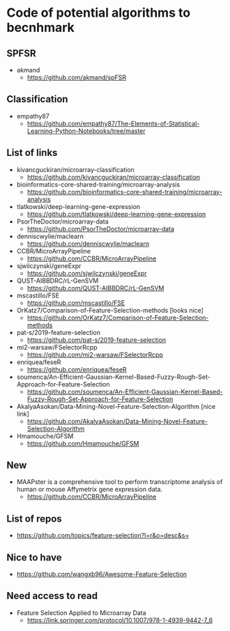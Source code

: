 # Code of potential algorithms to becnhmark

## SPFSR
- akmand
    - https://github.com/akmand/spFSR

## Classification
- empathy87
    - https://github.com/empathy87/The-Elements-of-Statistical-Learning-Python-Notebooks/tree/master


## List of links
- kivancguckiran/microarray-classification
    - https://github.com/kivancguckiran/microarray-classification
- bioinformatics-core-shared-training/microarray-analysis
    - https://github.com/bioinformatics-core-shared-training/microarray-analysis
- tlatkowski/deep-learning-gene-expression
    - https://github.com/tlatkowski/deep-learning-gene-expression
- PsorTheDoctor/microarray-data
    - https://github.com/PsorTheDoctor/microarray-data
- denniscwylie/maclearn
    - https://github.com/denniscwylie/maclearn
- CCBR/MicroArrayPipeline
    - https://github.com/CCBR/MicroArrayPipeline
- sjwilczynski/geneExpr
    - https://github.com/sjwilczynski/geneExpr
- QUST-AIBBDRC/rL-GenSVM
    - https://github.com/QUST-AIBBDRC/rL-GenSVM
- mscastillo/FSE
    - https://github.com/mscastillo/FSE
- OrKatz7/Comparison-of-Feature-Selection-methods [looks nice]
    - https://github.com/OrKatz7/Comparison-of-Feature-Selection-methods
- pat-s/2019-feature-selection
    - https://github.com/pat-s/2019-feature-selection
- mi2-warsaw/FSelectorRcpp
    - https://github.com/mi2-warsaw/FSelectorRcpp
- enriquea/feseR
    - https://github.com/enriquea/feseR
- soumenca/An-Efficient-Gaussian-Kernel-Based-Fuzzy-Rough-Set-Approach-for-Feature-Selection
    - https://github.com/soumenca/An-Efficient-Gaussian-Kernel-Based-Fuzzy-Rough-Set-Approach-for-Feature-Selection
- AkalyaAsokan/Data-Mining-Novel-Feature-Selection-Algorithm [nice link]
    - https://github.com/AkalyaAsokan/Data-Mining-Novel-Feature-Selection-Algorithm
- Hmamouche/GFSM
    - https://github.com/Hmamouche/GFSM

## New
- MAAPster is a comprehensive tool to perform transcriptome analysis of human or mouse Affymetrix gene expression data.
    - https://github.com/CCBR/MicroArrayPipeline


## List of repos
- https://github.com/topics/feature-selection?l=r&o=desc&s=

## Nice to have
- https://github.com/wangxb96/Awesome-Feature-Selection

## Need access to read
- Feature Selection Applied to Microarray Data
    - https://link.springer.com/protocol/10.1007/978-1-4939-9442-7_6

